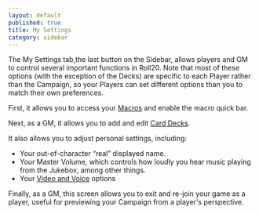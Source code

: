 ```yaml
---
layout: default
published: true
title: My Settings
category: sidebar
---
```


The My Settings tab,the last button on the Sidebar, allows players and GM to control several important functions in Roll20. Note that most of these options (with the exception of the Decks) are specific to each Player rather than the Campaign, so your Players can set different options than you to match their own preferences.

First, it allows you to access your [Macros](/macros/) and enable the macro quick bar.

Next, as a GM, it allows you to add and edit [Card Decks](/card-deck).

It also allows you to adjust personal settings, including:

* Your out-of-character “real” displayed name.
* Your Master Volume, which controls how loudly you hear music playing from the Jukebox, among other things.
* Your [Video and Voice](/video-voice) options

Finally, as a GM, this screen allows you to exit and re-join your game as a player, useful for previewing your Campaign from a player's perspective.